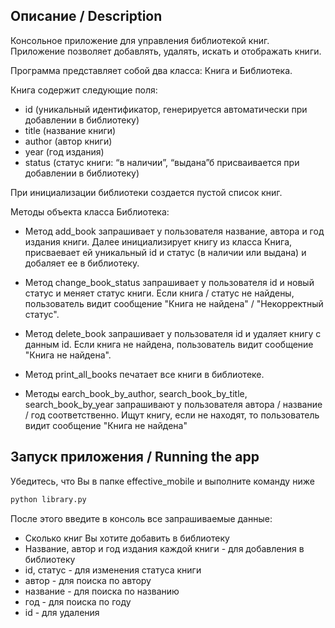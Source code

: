 ## Описание / Description

Консольное приложение для управления библиотекой книг. 
Приложение позволяет добавлять, удалять, искать и отображать книги.

Программа представляет собой два класса: Книга и Библиотека.

Книга содержит следующие поля:

 - id (уникальный идентификатор, генерируется автоматически при добавлении в библиотеку)
 - title (название книги)
 - author (автор книги)
 - year (год издания)
 - status (статус книги: “в наличии”, “выдана”б присваивается при добавлении в библиотеку)

При инициализации библиотеки создается пустой список книг.

Методы объекта класса Библиотека:

- Метод add_book запрашивает у пользователя название, автора и год издания книги. Далее инициализирует книгу из класса Книга, присваевает ей уникальный id и статус (в наличии или выдана) и добаляет ее в библиотеку.

- Метод change_book_status запрашивает у пользователя id и новый статус и меняет статус книги. Если книга / статус не найдены, пользователь видит сообщение "Книга не найдена" / "Некорректный статус".

- Метод delete_book запрашивает у пользователя id и удаляет книгу с данным id. Если книга не найдена, пользователь видит сообщение "Книга не найдена".

- Метод print_all_books печатает все книги в библиотеке.

- Методы earch_book_by_author, search_book_by_title, search_book_by_year запрашивают у пользователя автора / название / год соответственно. Ищут книгу, если не находят, то пользователь видит сообщение "Книга не найдена"

## Запуск приложения / Running the app

Убедитесь, что Вы в папке effective_mobile и выполните команду ниже

```bash
python library.py
```

После этого введите в консоль все запрашиваемые данные:

- Сколько книг Вы хотите добавить в библиотеку
- Название, автор и год издания каждой книги  - для добавления в библиотеку
- id, статус  - для изменения статуса книги
- автор - для поиска по автору
- название - для поиска по названию
- год - для поиска по году
- id - для удаления

